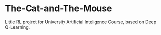 # The-Cat-and-The-Mouse
Little RL project for University Artificial Inteligence Course, based on Deep Q-Learning. 
